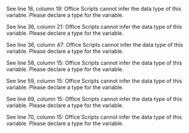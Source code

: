 See line 18, column 19: Office Scripts cannot infer the data type of this variable. Please declare a type for the variable.

See line 36, column 21: Office Scripts cannot infer the data type of this variable. Please declare a type for the variable.

See line 36, column 47: Office Scripts cannot infer the data type of this variable. Please declare a type for the variable.

See line 58, column 15: Office Scripts cannot infer the data type of this variable. Please declare a type for the variable.

See line 59, column 15: Office Scripts cannot infer the data type of this variable. Please declare a type for the variable.

See line 69, column 15: Office Scripts cannot infer the data type of this variable. Please declare a type for the variable.

See line 70, column 15: Office Scripts cannot infer the data type of this variable. Please declare a type for the variable.
